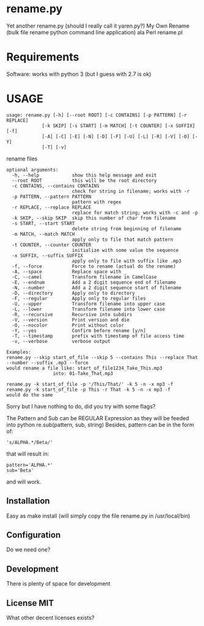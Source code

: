 # rename.py
Yet another rename.py (should I really call it yaren.py?)
My Own Rename (bulk file rename python command line application) ala Perl rename.pl 

# Requirements
Software: works with python 3 (but I guess with 2.7 is ok)

# USAGE
    usage: rename.py [-h] [--root ROOT] [-c CONTAINS] [-p PATTERN] [-r REPLACE]
                 [-k SKIP] [-s START] [-m MATCH] [-t COUNTER] [-x SUFFIX] [-f]
                 [-A] [-C] [-E] [-N] [-D] [-F] [-U] [-L] [-R] [-V] [-O] [-Y]
                 [-T] [-v]

rename files

    optional arguments:
      -h, --help            show this help message and exit
      --root ROOT           this will be the root directory
      -c CONTAINS, --contains CONTAINS
                            check for string in filename; works with -r
      -p PATTERN, --pattern PATTERN
                            pattern with regex
      -r REPLACE, --replace REPLACE
                            replace for match string; works with -c and -p
      -k SKIP, --skip SKIP  skip this number of char from filename
      -s START, --start START
                            delete string from beginning of filename
      -m MATCH, --match MATCH
                            apply only to file that match pattern
      -t COUNTER, --counter COUNTER
                            initialize with some value the sequence
      -x SUFFIX, --suffix SUFFIX
                            apply only to file with suffix like .mp3
      -f, --force           Force to rename (actual do the rename)
      -A, --space           Replace space with _
      -C, --camel           Transform filename in CamelCase
      -E, --endnum          Add a 2 digit sequence end of filename
      -N, --number          Add a 2 digit sequence start of filename
      -D, --directory       Apply only to directory
      -F, --regular         Apply only to regular files
      -U, --upper           Transform filename into upper case
      -L, --lower           Transform filename into lower case
      -R, --recursive       Recursive into subdirs
      -V, --version         Print version and die
      -O, --nocolor         Print without color
      -Y, --yes             Confirm before rename [y/n]
      -T, --timestamp       prefix with timestamp of file access time
      -v, --verbose         verbose output

	Examples:
	rename.py --skip start_of_file --skip 5 --contains This --replace That --number --suffix .mp3 --force
	would rename a file like: start_of_file1234_Take_This.mp3
                     into: 01-Take_That.mp3

	rename.py -k start_of_file -p '/This/That/' -k 5 -n -x mp3 -f
	rename.py -k start_of_file -p This -r That -k 5 -n -x mp3 -f
	would do the same
 
Sorry but I have nothing to do, did you try with some flags?


 
The Pattern and Sub can be REGULAR Expression as they will be feeded into python re.sub(pattern, sub, string)
Besides, pattern can be in the form of:

    's/ALPHA.*/Beta/' 

that will result in: 

    pattern='ALPHA.*' 
    sub='Beta'
and will work.

## Installation

Easy as make install
(will simply copy the file rename.py in /usr/local/bin)


## Configuration
Do we need one?

## Development
There is plenty of space for development

## License MIT
What other decent licenses exists?
